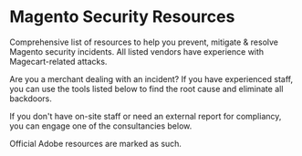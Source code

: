 # Magento Security Resources

Comprehensive list of resources to help you prevent, mitigate & resolve Magento security incidents. All listed vendors have experience with Magecart-related attacks.

Are you a merchant dealing with an incident? If you have experienced staff, you can use the tools listed below to find the root cause and eliminate all backdoors.

If you don't have on-site staff or need an external report for compliancy, you can engage one of the consultancies below.

Official Adobe resources are marked as such.
